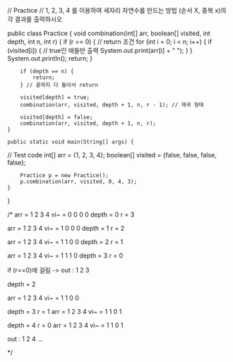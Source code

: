 // Practice
// 1, 2, 3, 4 를 이용하여 세자리 자연수를 만드는 방법 (순서 X, 중복 x)의 각 결과를 출력하시오

public class Practice {
    void combination(int[] arr, boolean[] visited, int depth, int n, int r) {
        if (r == 0) { // return 조건
            for (int i = 0; i < n; i++) {
                if (visited[i]) { // true인 애들만 출력
                    System.out.print(arr[i] + " ");
                }
            }
            System.out.println();
            return;
        }

        if (depth == n) {
            return;
        } // 끝까지 다 돌아서 return

        visited[depth] = true;
        combination(arr, visited, depth + 1, n, r - 1); // 재귀 형태

        visited[depth] = false;
        combination(arr, visited, depth + 1, n, r);
    }
    
    public static void main(String[] args) {
//      Test code
        int[] arr = {1, 2, 3, 4};
        boolean[] visited = {false, false, false, false};

        Practice p = new Practice();
        p.combination(arr, visited, 0, 4, 3);
    }
}

/*
arr = 1 2 3 4
vi~ = 0 0 0 0
depth = 0
r = 3

arr = 1 2 3 4
vi~ = 1 0 0 0
depth = 1
r = 2

arr = 1 2 3 4
vi~ = 1 1 0 0
depth = 2
r = 1

arr = 1 2 3 4
vi~ = 1 1 1 0
depth = 3
r = 0

if (r==0)에 걸림 -> out : 1 2 3

depth = 2

arr = 1 2 3 4
vi~ = 1 1 0 0

depth = 3
r = 1
arr = 1 2 3 4
vi~ = 1 1 0 1

depth = 4
r = 0
arr = 1 2 3 4
vi~ = 1 1 0 1

out : 1 2 4
...

 */
